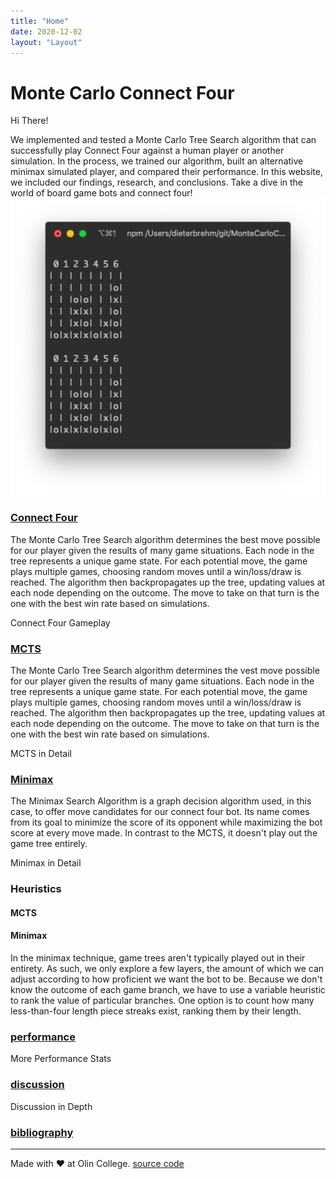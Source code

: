 ```yaml
---
title: "Home"
date: 2020-12-02
layout: "Layout"
---
```


# Monte Carlo Connect Four
Hi There!  

<SidePhoto>
We implemented and tested a Monte Carlo Tree Search algorithm that can successfully play Connect Four against a human player or another simulation. In the process,  we trained our algorithm, built an alternative minimax simulated player, and compared their performance. In this website, we included our findings, research, and conclusions. Take a dive in the world of board game bots and connect four!

<img src="./run.png" style="min-width: 50%;">

</SidePhoto>

### [Connect Four](connect-four/index.md)
 The Monte Carlo Tree Search algorithm determines the best move possible for our player given the results of many game situations. Each node in the tree represents a unique game state. For each potential move, the game plays multiple games, choosing random moves until a win/loss/draw is reached. The algorithm then backpropagates up the tree, updating values at each node depending on the outcome. The move to take on that turn is the one with the best win rate based on simulations.

<HeroButton to="/connect-four">Connect Four Gameplay</HeroButton>

### [MCTS](mcts/index.md)
The Monte Carlo Tree Search algorithm determines the vest move possible for our player given the results of many game situations. Each node in the tree represents a unique game state. For each potential move, the game plays multiple games, choosing random moves until a win/loss/draw is reached. The algorithm then backpropagates up the tree, updating values at each node depending on the outcome. The move to take on that turn is the one with the best win rate based on simulations.

<HeroButton to="/mcts">MCTS in Detail</HeroButton>

### [Minimax](minimax/index.md)
The Minimax Search Algorithm is a graph decision algorithm used, in this case, to offer move candidates for our connect four bot. Its name comes from its goal to minimize the score of its opponent while maximizing the bot score at every move made. In contrast to the MCTS, it doesn't play out the game tree entirely. 

<HeroButton to="/minimax">Minimax in Detail</HeroButton>

### Heuristics
#### MCTS

#### Minimax
In the minimax technique, game trees aren't typically played out in their entirety. As such, we only explore a few layers, the amount of which we can adjust according to how proficient we want the bot to be. Because we don't know the outcome of each game branch, we have to use a variable heuristic to rank the value of particular branches. One option is to count how many less-than-four length piece streaks exist, ranking them by their length.

### [performance](performance/index.md)

<HeroButton to="/performance">More Performance Stats</HeroButton>

### [discussion](discussion/index.md)

<HeroButton to="/discussion">Discussion in Depth</HeroButton>

### [bibliography](bibliography/index.md)

---
Made with ❤️ at Olin College. [source code](https://github.com/sdaitzman/MonteCarloConnoctFour)
